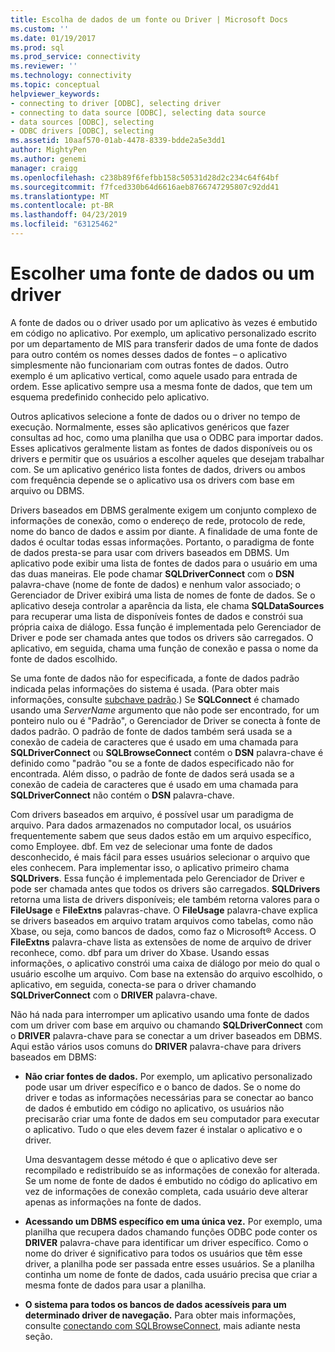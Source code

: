 ```yaml
---
title: Escolha de dados de um fonte ou Driver | Microsoft Docs
ms.custom: ''
ms.date: 01/19/2017
ms.prod: sql
ms.prod_service: connectivity
ms.reviewer: ''
ms.technology: connectivity
ms.topic: conceptual
helpviewer_keywords:
- connecting to driver [ODBC], selecting driver
- connecting to data source [ODBC], selecting data source
- data sources [ODBC], selecting
- ODBC drivers [ODBC], selecting
ms.assetid: 10aaf570-01ab-4478-8339-bdde2a5e3dd1
author: MightyPen
ms.author: genemi
manager: craigg
ms.openlocfilehash: c238b89f6fefbb158c50531d28d2c234c64f64bf
ms.sourcegitcommit: f7fced330b64d6616aeb8766747295807c92dd41
ms.translationtype: MT
ms.contentlocale: pt-BR
ms.lasthandoff: 04/23/2019
ms.locfileid: "63125462"
---
```

# <a name="choosing-a-data-source-or-driver"></a>Escolher uma fonte de dados ou um driver
A fonte de dados ou o driver usado por um aplicativo às vezes é embutido em código no aplicativo. Por exemplo, um aplicativo personalizado escrito por um departamento de MIS para transferir dados de uma fonte de dados para outro contém os nomes desses dados de fontes – o aplicativo simplesmente não funcionariam com outras fontes de dados. Outro exemplo é um aplicativo vertical, como aquele usado para entrada de ordem. Esse aplicativo sempre usa a mesma fonte de dados, que tem um esquema predefinido conhecido pelo aplicativo.  
  
 Outros aplicativos selecione a fonte de dados ou o driver no tempo de execução. Normalmente, esses são aplicativos genéricos que fazer consultas ad hoc, como uma planilha que usa o ODBC para importar dados. Esses aplicativos geralmente listam as fontes de dados disponíveis ou os drivers e permitir que os usuários a escolher aqueles que desejam trabalhar com. Se um aplicativo genérico lista fontes de dados, drivers ou ambos com frequência depende se o aplicativo usa os drivers com base em arquivo ou DBMS.  
  
 Drivers baseados em DBMS geralmente exigem um conjunto complexo de informações de conexão, como o endereço de rede, protocolo de rede, nome do banco de dados e assim por diante. A finalidade de uma fonte de dados é ocultar todas essas informações. Portanto, o paradigma de fonte de dados presta-se para usar com drivers baseados em DBMS. Um aplicativo pode exibir uma lista de fontes de dados para o usuário em uma das duas maneiras. Ele pode chamar **SQLDriverConnect** com o **DSN** palavra-chave (nome de fonte de dados) e nenhum valor associado; o Gerenciador de Driver exibirá uma lista de nomes de fonte de dados. Se o aplicativo deseja controlar a aparência da lista, ele chama **SQLDataSources** para recuperar uma lista de disponíveis fontes de dados e constrói sua própria caixa de diálogo. Essa função é implementada pelo Gerenciador de Driver e pode ser chamada antes que todos os drivers são carregados. O aplicativo, em seguida, chama uma função de conexão e passa o nome da fonte de dados escolhido.  
  
 Se uma fonte de dados não for especificada, a fonte de dados padrão indicada pelas informações do sistema é usada. (Para obter mais informações, consulte [subchave padrão](../../../odbc/reference/install/default-subkey.md).) Se **SQLConnect** é chamado usando uma *ServerName* argumento que não pode ser encontrado, for um ponteiro nulo ou é "Padrão", o Gerenciador de Driver se conecta à fonte de dados padrão. O padrão de fonte de dados também será usada se a conexão de cadeia de caracteres que é usado em uma chamada para **SQLDriverConnect** ou **SQLBrowseConnect** contém o **DSN** palavra-chave é definido como "padrão "ou se a fonte de dados especificado não for encontrada. Além disso, o padrão de fonte de dados será usada se a conexão de cadeia de caracteres que é usado em uma chamada para **SQLDriverConnect** não contém o **DSN** palavra-chave.  
  
 Com drivers baseados em arquivo, é possível usar um paradigma de arquivo. Para dados armazenados no computador local, os usuários frequentemente sabem que seus dados estão em um arquivo específico, como Employee. dbf. Em vez de selecionar uma fonte de dados desconhecido, é mais fácil para esses usuários selecionar o arquivo que eles conhecem. Para implementar isso, o aplicativo primeiro chama **SQLDrivers**. Essa função é implementada pelo Gerenciador de Driver e pode ser chamada antes que todos os drivers são carregados. **SQLDrivers** retorna uma lista de drivers disponíveis; ele também retorna valores para o **FileUsage** e **FileExtns** palavras-chave. O **FileUsage** palavra-chave explica se drivers baseados em arquivo tratam arquivos como tabelas, como não Xbase, ou seja, como bancos de dados, como faz o Microsoft® Access. O **FileExtns** palavra-chave lista as extensões de nome de arquivo de driver reconhece, como. dbf para um driver do Xbase. Usando essas informações, o aplicativo constrói uma caixa de diálogo por meio do qual o usuário escolhe um arquivo. Com base na extensão do arquivo escolhido, o aplicativo, em seguida, conecta-se para o driver chamando **SQLDriverConnect** com o **DRIVER** palavra-chave.  
  
 Não há nada para interromper um aplicativo usando uma fonte de dados com um driver com base em arquivo ou chamando **SQLDriverConnect** com o **DRIVER** palavra-chave para se conectar a um driver baseados em DBMS. Aqui estão vários usos comuns do **DRIVER** palavra-chave para drivers baseados em DBMS:  
  
-   **Não criar fontes de dados.** Por exemplo, um aplicativo personalizado pode usar um driver específico e o banco de dados. Se o nome do driver e todas as informações necessárias para se conectar ao banco de dados é embutido em código no aplicativo, os usuários não precisarão criar uma fonte de dados em seu computador para executar o aplicativo. Tudo o que eles devem fazer é instalar o aplicativo e o driver.  
  
     Uma desvantagem desse método é que o aplicativo deve ser recompilado e redistribuído se as informações de conexão for alterada. Se um nome de fonte de dados é embutido no código do aplicativo em vez de informações de conexão completa, cada usuário deve alterar apenas as informações na fonte de dados.  
  
-   **Acessando um DBMS específico em uma única vez.** Por exemplo, uma planilha que recupera dados chamando funções ODBC pode conter os **DRIVER** palavra-chave para identificar um driver específico. Como o nome do driver é significativo para todos os usuários que têm esse driver, a planilha pode ser passada entre esses usuários. Se a planilha continha um nome de fonte de dados, cada usuário precisa que criar a mesma fonte de dados para usar a planilha.  
  
-   **O sistema para todos os bancos de dados acessíveis para um determinado driver de navegação.** Para obter mais informações, consulte [conectando com SQLBrowseConnect](../../../odbc/reference/develop-app/connecting-with-sqlbrowseconnect.md), mais adiante nesta seção.
